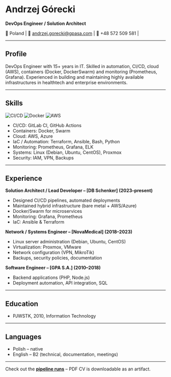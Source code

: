 # Andrzej Górecki

**DevOps Engineer / Solution Architect**  

📍 Poland | 📧 andrzej.gorecki@gpasa.com | 📱 +48 572 509 581 | 

---

## Profile
DevOps Engineer with 15+ years in IT. Skilled in automation, CI/CD, cloud (AWS), containers (Docker, DockerSwarm) and monitoring (Prometheus, Grafana). Experienced in building and maintaining highly available infrastructures in healthtech and enterprise environments.

---

## Skills
![CI/CD](https://img.shields.io/badge/CI/CD%20expert-green)
![Docker](https://img.shields.io/badge/Docker-Advanced-blue)
![AWS](https://img.shields.io/badge/AWS-Advanced-orange)
- CI/CD: GitLab CI, GitHub Actions 
- Containers: Docker, Swarm
- Cloud: AWS, Azure  
- IaC / Automation: Terraform, Ansible, Bash, Python  
- Monitoring: Prometheus, Grafana, ELK  
- Systems: Linux (Debian, Ubuntu, CentOS), Proxmox
- Security: IAM, VPN, Backups  

---

## Experience

**Solution Architect / Lead Developer – [DB Schenker] (2023–present)**  
- Designed CI/CD pipelines, automated deployments  
- Maintained hybrid infrastructure (bare metal + AWS/Azure)  
- Docker/Swarm for microservices  
- Monitoring: Grafana, Prometheus  
- IaC: Ansible & Terraform

**Network / Systems Engineer – [NovaMedical] (2018–2023)**  
- Linux server administration (Debian, Ubuntu, CentOS)  
- Virtualization: Proxmox, VMware  
- Network configuration (VPN, MikroTik)  
- Backups, security policies, documentation  

**Software Engineer – [GPA S.A.] (2010–2018)**  
- Backend applications (PHP, Node.js)  
- Deployment automation, API integration, SQL  

---

## Education
- PJWSTK, 2010, Information Technology

---

## Languages
- Polish – native  
- English – B2 (technical, documentation, meetings)  

---

Check out the **[pipeline runs](https://github.com/icdevgpasa/cv-pipeline/actions)** – PDF CV is downloadable as an artifact.
